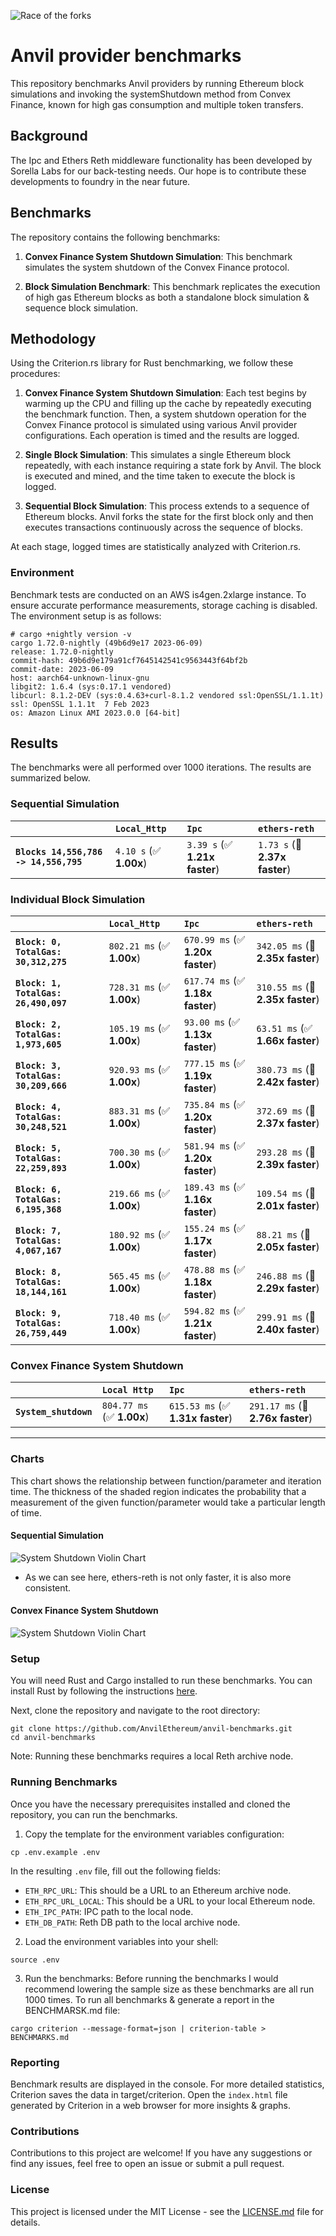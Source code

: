 ![Race of the forks](/assets/RaceOfTheForks.png)

# Anvil provider benchmarks

This repository benchmarks Anvil providers by running Ethereum block simulations and invoking the systemShutdown method from Convex Finance, known for high gas consumption and multiple token transfers.

## Background

The Ipc and Ethers Reth middleware functionality has been developed by Sorella Labs for our back-testing needs. Our hope is to contribute these developments to foundry in the near future.

## Benchmarks

The repository contains the following benchmarks:

1. **Convex Finance System Shutdown Simulation**: This benchmark simulates the system shutdown of the Convex Finance protocol.

2. **Block Simulation Benchmark**: This benchmark replicates the execution of high gas Ethereum blocks as both a standalone block simulation & sequence block simulation.

## Methodology

Using the Criterion.rs library for Rust benchmarking, we follow these procedures:

1. **Convex Finance System Shutdown Simulation**: Each test begins by warming up the CPU and filling up the cache by repeatedly executing the benchmark function. Then, a system shutdown operation for the Convex Finance protocol is simulated using various Anvil provider configurations. Each operation is timed and the results are logged.

2. **Single Block Simulation**: This simulates a single Ethereum block repeatedly, with each instance requiring a state fork by Anvil. The block is executed and mined, and the time taken to execute the block is logged.

3. **Sequential Block Simulation**: This process extends to a sequence of Ethereum blocks. Anvil forks the state for the first block only and then executes transactions continuously across the sequence of blocks.

At each stage, logged times are statistically analyzed with Criterion.rs.

### Environment

Benchmark tests are conducted on an AWS is4gen.2xlarge instance. To ensure accurate performance measurements, storage caching is disabled.
The environment setup is as follows:

```
# cargo +nightly version -v
cargo 1.72.0-nightly (49b6d9e17 2023-06-09)
release: 1.72.0-nightly
commit-hash: 49b6d9e179a91cf7645142541c9563443f64bf2b
commit-date: 2023-06-09
host: aarch64-unknown-linux-gnu
libgit2: 1.6.4 (sys:0.17.1 vendored)
libcurl: 8.1.2-DEV (sys:0.4.63+curl-8.1.2 vendored ssl:OpenSSL/1.1.1t)
ssl: OpenSSL 1.1.1t  7 Feb 2023
os: Amazon Linux AMI 2023.0.0 [64-bit]

```

## Results

The benchmarks were all performed over 1000 iterations. The results are summarized below.

### Sequential Simulation

|                                       | `Local_Http`            | `Ipc`                          | `ethers-reth`                  |
| :------------------------------------ | :---------------------- | :----------------------------- | :----------------------------- |
| **`Blocks 14,556,786 -> 14,556,795`** | `4.10 s` (✅ **1.00x**) | `3.39 s` (✅ **1.21x faster**) | `1.73 s` (🚀 **2.37x faster**) |

### Individual Block Simulation

|                                      | `Local_Http`               | `Ipc`                             | `ethers-reth`                     |
| :----------------------------------- | :------------------------- | :-------------------------------- | :-------------------------------- |
| **`Block: 0, TotalGas: 30,312,275`** | `802.21 ms` (✅ **1.00x**) | `670.99 ms` (✅ **1.20x faster**) | `342.05 ms` (🚀 **2.35x faster**) |
| **`Block: 1, TotalGas: 26,490,097`** | `728.31 ms` (✅ **1.00x**) | `617.74 ms` (✅ **1.18x faster**) | `310.55 ms` (🚀 **2.35x faster**) |
| **`Block: 2, TotalGas: 1,973,605`**  | `105.19 ms` (✅ **1.00x**) | `93.00 ms` (✅ **1.13x faster**)  | `63.51 ms` (✅ **1.66x faster**)  |
| **`Block: 3, TotalGas: 30,209,666`** | `920.93 ms` (✅ **1.00x**) | `777.15 ms` (✅ **1.19x faster**) | `380.73 ms` (🚀 **2.42x faster**) |
| **`Block: 4, TotalGas: 30,248,521`** | `883.31 ms` (✅ **1.00x**) | `735.84 ms` (✅ **1.20x faster**) | `372.69 ms` (🚀 **2.37x faster**) |
| **`Block: 5, TotalGas: 22,259,893`** | `700.30 ms` (✅ **1.00x**) | `581.94 ms` (✅ **1.20x faster**) | `293.28 ms` (🚀 **2.39x faster**) |
| **`Block: 6, TotalGas: 6,195,368`**  | `219.66 ms` (✅ **1.00x**) | `189.43 ms` (✅ **1.16x faster**) | `109.54 ms` (🚀 **2.01x faster**) |
| **`Block: 7, TotalGas: 4,067,167`**  | `180.92 ms` (✅ **1.00x**) | `155.24 ms` (✅ **1.17x faster**) | `88.21 ms` (🚀 **2.05x faster**)  |
| **`Block: 8, TotalGas: 18,144,161`** | `565.45 ms` (✅ **1.00x**) | `478.88 ms` (✅ **1.18x faster**) | `246.88 ms` (🚀 **2.29x faster**) |
| **`Block: 9, TotalGas: 26,759,449`** | `718.40 ms` (✅ **1.00x**) | `594.82 ms` (✅ **1.21x faster**) | `299.91 ms` (🚀 **2.40x faster**) |

### Convex Finance System Shutdown

|                       | `Local Http`               | `Ipc`                             | `ethers-reth`                     |
| :-------------------- | :------------------------- | :-------------------------------- | :-------------------------------- |
| **`System_shutdown`** | `804.77 ms` (✅ **1.00x**) | `615.53 ms` (✅ **1.31x faster**) | `291.17 ms` (🚀 **2.76x faster**) |

---

### Charts

This chart shows the relationship between function/parameter and iteration time. The thickness of the shaded region indicates the probability that a measurement of the given function/parameter would take a particular length of time.

#### Sequential Simulation

![System Shutdown Violin Chart](target/criterion/reports/Sequential%20Simulation/violin.svg)

- As we can see here, ethers-reth is not only faster, it is also more consistent.

#### Convex Finance System Shutdown

![System Shutdown Violin Chart](target/criterion/reports/Convex%20Finance%20System%20Shutdown/violin.svg)

### Setup

You will need Rust and Cargo installed to run these benchmarks. You can install Rust by following the instructions [here](https://www.rust-lang.org/tools/install).

Next, clone the repository and navigate to the root directory:

```
git clone https://github.com/AnvilEthereum/anvil-benchmarks.git
cd anvil-benchmarks
```

Note: Running these benchmarks requires a local Reth archive node.

### Running Benchmarks

Once you have the necessary prerequisites installed and cloned the repository, you can run the benchmarks.

1. Copy the template for the environment variables configuration:

```
cp .env.example .env
```

In the resulting `.env` file, fill out the following fields:

- `ETH_RPC_URL`: This should be a URL to an Ethereum archive node.
- `ETH_RPC_URL_LOCAL`: This should be a URL to your local Ethereum node.
- `ETH_IPC_PATH`: IPC path to the local node.
- `ETH_DB_PATH`: Reth DB path to the local archive node.

2. Load the environment variables into your shell:

```
source .env
```

3. Run the benchmarks:
   Before running the benchmarks I would recommend lowering the sample size as these benchmarks are all run 1000 times.
   To run all benchmarks & generate a report in the BENCHMARSK.md file:

```
cargo criterion --message-format=json | criterion-table > BENCHMARKS.md
```

### Reporting

Benchmark results are displayed in the console. For more detailed statistics, Criterion saves the data in target/criterion. Open the `index.html` file generated by Criterion in a web browser for more insights & graphs.

### Contributions

Contributions to this project are welcome! If you have any suggestions or find any issues, feel free to open an issue or submit a pull request.

### License

This project is licensed under the MIT License - see the [LICENSE.md](LICENSE.md) file for details.
